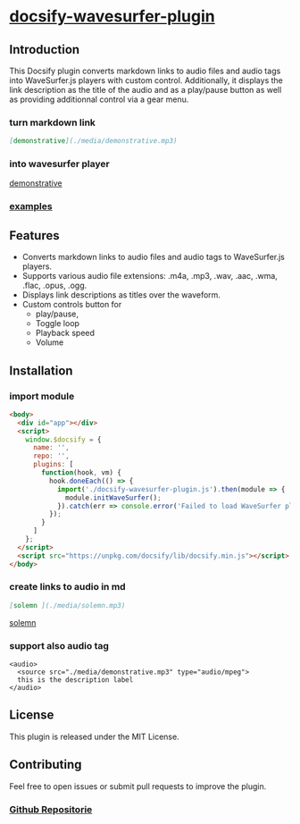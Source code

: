 # [docsify-wavesurfer-plugin](https://gllmar.github.io/docsify-wavesurfer-plugin)

## Introduction

This Docsify plugin converts markdown links to audio files and audio tags into WaveSurfer.js players with custom control. 
Additionally, it displays the link description as the title of the audio and as a play/pause button as well as providing additionnal control via a gear menu.

### turn markdown link

```markdown
[demonstrative](./media/demonstrative.mp3)
```
### into wavesurfer player

[demonstrative](media/demonstrative.mp3)

### [examples](./examples.md)


## Features

* Converts markdown links to audio files and audio tags to WaveSurfer.js players.
* Supports various audio file extensions: .m4a, .mp3, .wav, .aac, .wma, .flac, .opus, .ogg.
* Displays link descriptions as titles over the waveform.
* Custom controls button for 
  * play/pause, 
  * Toggle loop
  * Playback speed 
  * Volume

## Installation

### import module

```html
<body>
  <div id="app"></div>
  <script>
    window.$docsify = {
      name: '',
      repo: '',
      plugins: [
        function(hook, vm) {
          hook.doneEach(() => {
            import('./docsify-wavesurfer-plugin.js').then(module => {
              module.initWaveSurfer();
            }).catch(err => console.error('Failed to load WaveSurfer plugin', err));
          });
        }
      ]
    };
  </script>
  <script src="https://unpkg.com/docsify/lib/docsify.min.js"></script>
</body>
```

### create links to audio in md

```markdown
[solemn ](./media/solemn.mp3)
```

[solemn ](./media/solemn.mp3)

### support also audio tag

```
<audio>
  <source src="./media/demonstrative.mp3" type="audio/mpeg">
  this is the description label
</audio>

```
<audio>
  <source src="./media/demonstrative.mp3" type="audio/mpeg">
  this is the description label
</audio>


## License

This plugin is released under the MIT License.


## Contributing

Feel free to open issues or submit pull requests to improve the plugin.

### [Github Repositorie](https://github.com/gllmAR/docsify-wavesurfer-plugin)

